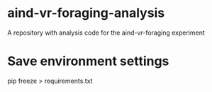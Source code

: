# aind-vr-foraging-analysis
A repository with analysis code for the aind-vr-foraging experiment

# Save environment settings
pip freeze > requirements.txt